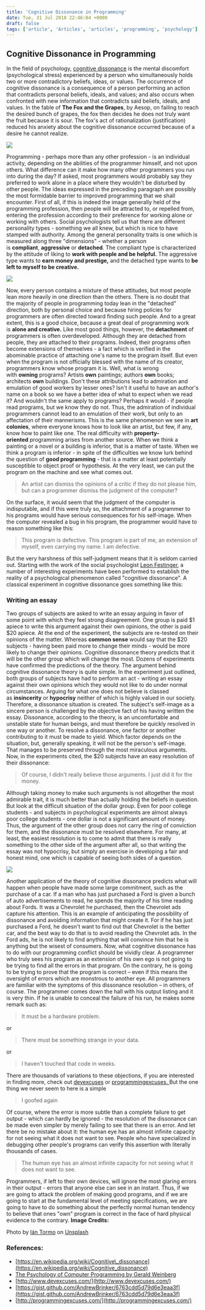 ```yaml
---
title: 'Cognitive Dissonance in Programming'
date: Tue, 31 Jul 2018 22:46:04 +0000
draft: false
tags: ['article', 'Articles', 'articles', 'programming', 'psychology']
---
```


Cognitive Dissonance in Programming
-----------------------------------

In the field of psychology, [cognitive dissonance](https://en.wikipedia.org/wiki/Cognitive_dissonance) is the mental discomfort (psychological stress) experienced by a person who simultaneously holds two or more contradictory beliefs, ideas, or values. The occurrence of cognitive dissonance is a consequence of a person performing an action that contradicts personal beliefs, ideals, and values; and also occurs when confronted with new information that contradicts said beliefs, ideals, and values. In the fable of **The Fox and the Grapes**, by Aesop, on failing to reach the desired bunch of grapes, the fox then decides he does not truly want the fruit because it is sour. The fox's act of rationalization (justification) reduced his anxiety about the cognitive dissonance occurred because of a desire he cannot realize.

![](/wp-content/uploads/2018/07/The_Fox_and_the_Grapes.jpg)

Programming - perhaps more than any other profession - is an individual activity, depending on the abilities of the programmer himself, and not upon others. What difference can it make how many other programmers you run into during the day? If asked, most programmers would probably say they preferred to work alone in a place where they wouldn't be disturbed by other people. The ideas expressed in the preceding paragraph are possibly the most formidable barrier to improved programming that we shall encounter. First of all, if this is indeed the image generally held of the programming profession, then people will be attracted to, or repelled from, entering the profession according to their preference for working alone or working with others. Social psychologists tell us that there are different personality types - something we all knew, but which is nice to have stamped with authority. Among the general personality traits is one which is measured along three "dimensions" - whether a person is **compliant**, **aggressive** or **detached**. The compliant type is characterized by the attitude of liking to **work with people and be helpful.** The aggressive type wants to **earn money and prestige,** and the detached type wants to **be left to myself to be creative.**

![](/wp-content/uploads/2018/07/Compliant.png)

Now, every person contains a mixture of these attitudes, but most people lean more heavily in one direction than the others. There is no doubt that the majority of people in programming today lean in the "detached" direction, both by personal choice and because hiring policies for programmers are often directed toward finding such people. And to a great extent, this is a good choice, because a great deal of programming work is **alone and creative.** Like most good things, however, the **detachment** of programmers is often overdeveloped. Although they are detached from people, they are attached to their programs. Indeed, their programs often become extensions of themselves - a fact which is verified in the abominable practice of attaching one's name to the program itself. But even when the program is not officially blessed with the name of its creator, programmers know whose program it is. Well, what is wrong with **owning** programs? Artists **own** paintings; authors **own** books; architects **own** buildings. Don't these attributions lead to admiration and emulation of good workers by lesser ones? Isn't it useful to have an author's name on a book so we have a better idea of what to expect when we read it? And wouldn't the same apply to programs? Perhaps it would - if people read programs, but we know they do not. Thus, the admiration of individual programmers cannot lead to an emulation of their work, but only to an affectation of their mannerisms. This is the same phenomenon we see in **art colonies**, where everyone knows how to look like an artist, but few, if any, know how to paint like one. The real difficulty with **property-oriented** programming arises from another source. When we think a painting or a novel or a building is inferior, that is a matter of taste. When we think a program is inferior - in spite of the difficulties we know lurk behind the question of **good programming** - that is a matter at least potentially susceptible to object proof or hypothesis. At the very least, we can put the program on the machine and see what comes out.

> An artist can dismiss the opinions of a critic if they do not please him, but can a programmer dismiss the judgment of the computer?

On the surface, it would seem that the judgment of the computer is indisputable, and if this were truly so, the attachment of a programmer to his programs would have serious consequences for his self-image. When the computer revealed a bug in his program, the programmer would have to reason something like this:

> This program is defective. This program is part of me, an extension of myself, even carrying my name. I am defective.

But the very harshness of this self-judgment means that it is seldom carried out. Starting with the work of the social psychologist [Leon Festinger](https://en.wikipedia.org/wiki/Leon_Festinger), a number of interesting experiments have been performed to establish the reality of a psychological phenomenon called "cognitive dissonance". A classical experiment in cognitive dissonance goes something like this:

### Writing an essay

Two groups of subjects are asked to write an essay arguing in favor of some point with which they feel strong disagreement. One group is paid $1 apiece to write this argument against their own opinions, the other is paid $20 apiece. At the end of the experiment, the subjects are re-tested on their opinions of the matter. Whereas **common sense** would say that the $20 subjects - having been paid more to change their minds - would be more likely to change their opinions. Cognitive dissonance theory predicts that it will be the other group which will change the most. Dozens of experiments have confirmed the predictions of the theory. The argument behind cognitive dissonance theory is quite simple. In the experiment just outlined, both groups of subjects have had to perform an act - writing an essay against their own opinions which they would not like to do under normal circumstances. Arguing for what one does not believe is classed as **insincerity** or **hypocrisy** neither of which is highly valued in our society. Therefore, a dissonance situation is created. The subject's self-image as a sincere person is challenged by the objective fact of his having written the essay. Dissonance, according to the theory, is an uncomfortable and unstable state for human beings, and must therefore be quickly resolved in one way or another. To resolve a dissonance, one factor or another contributing to it must be made to yield. Which factor depends on the situation, but, generally speaking, it will not be the person's self-image. That manages to be preserved through the most miraculous arguments. Now, in the experiments cited, the $20 subjects have an easy resolution of their dissonance:

> Of course, I didn't really believe those arguments. I just did it for the money.

Although taking money to make such arguments is not altogether the most admirable trait, it is much better than actually holding the beliefs in question. But look at the difficult situation of the dollar group. Even for poor college students - and subjects in psychological experiments are almost always poor college students - one dollar is not a significant amount of money. Thus, the argument of the other group does not carry the ring of conviction for them, and the dissonance must be resolved elsewhere. For many, at least, the easiest resolution is to come to admit that there is really something to the other side of the argument after all, so that writing the essay was not hypocrisy, but simply an exercise in developing a fair and honest mind, one which is capable of seeing both sides of a question.

![](/wp-content/uploads/2018/07/dissonance-resolution.jpg)

Another application of the theory of cognitive dissonance predicts what will happen when people have made some large commitment, such as the purchase of a car. If a man who has just purchased a Ford is given a bunch of auto advertisements to read, he spends the majority of his time reading about Fords. It was a Chevrolet he purchased, then the Chevrolet ads capture his attention. This is an example of anticipating the possibility of dissonance and avoiding information that might create it. For if he has just purchased a Ford, he doesn't want to find out that Chevrolet is the better car, and the best way to do that is to avoid reading the Chevrolet ads. In the Ford ads, he is not likely to find anything that will convince him that he is anything but the wisest of consumers. Now, what cognitive dissonance has to do with our programming conflict should be vividly clear. A programmer who truly sees his program as an extension of his own ego is not going to be trying to find all the errors in that program. On the contrary, he is going to be trying to prove that the program is correct – even if this means the oversight of errors which are monstrous to another eye. All programmers are familiar with the symptoms of this dissonance resolution – in others, of course. The programmer comes down the hall with his output listing and it is very thin. If he is unable to conceal the failure of his run, he makes some remark such as:

> It must be a hardware problem.

or

> There must be something strange in your data.

or

> I haven't touched that code in weeks.

There are thousands of variations to these objections, if you are interested in finding more, check out [devexcuses](http://www.devexcuses.com) or [programmingexcuses. ](http://programmingexcuses.com)But the one thing we never seem to here is a simple

> I goofed again

Of course, where the error is more subtle than a complete failure to get output - which can hardly be ignored - the resolution of the dissonance can be made even simpler by merely failing to see that there is an error. And let there be no mistake about it: the human eye has an almost infinite capacity for not seeing what it does not want to see. People who have specialized in debugging other people's programs can verify this assertion with literally thousands of cases.

> The human eye has an almost infinite capacity for not seeing what it does not want to see.

Programmers, if left to their own devices, will ignore the most glaring errors in their output - errors that anyone else can see in an instant. Thus, if we are going to attack the problem of making good programs, and if we are going to start at the fundamental level of meeting specifications, we are going to have to do something about the perfectly normal human tendency to believe that ones "own" program is correct in the face of hard physical evidence to the contrary. **Image Credits:**

Photo by [Ián Tormo](https://unsplash.com/photos/YEWvMidcKkg?utm_source=unsplash&utm_medium=referral&utm_content=creditCopyText) on [Unsplash](https://unsplash.com/search/photos/change?utm_source=unsplash&utm_medium=referral&utm_content=creditCopyText)

### References:

*   [https://en.wikipedia.org/wiki/Cognitive\_dissonance](https://en.wikipedia.org/wiki/Cognitive_dissonance)
*   [The Psychology of Computer Programming by Gerald Weinberg](http://amzn.in/6nf7n3n)
*   [http://www.devexcuses.com/](http://www.devexcuses.com/)
*   [https://gist.github.com/AndrewBrinker/6763cdd5d79d6e3eaa3f](https://gist.github.com/AndrewBrinker/6763cdd5d79d6e3eaa3f)
*   [http://programmingexcuses.com/](http://programmingexcuses.com/)
